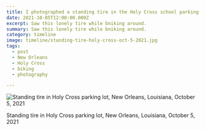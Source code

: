 ```yaml
---
title: I photographed a standing tire in the Holy Cross school parking lot.
date: 2021-10-05T12:00:00.000Z
excerpt: Saw this lonely tire while bniking around.
summary: Saw this lonely tire while bniking around.
category: timeline
image: timeline/standing-tire-holy-cross-oct-5-2021.jpg
tags:
  - post 
  - New Orleans
  - Holy Cross
  - biking
  - photography

---
```


![Standing tire in Holy Cross parking lot, New Orleans, Louisiana, October 5, 2021](/static/img/timeline/timeline/standing-tire-holy-cross-oct-5-2021.jpg "Standing tire in Holy Cross parking lot, New Orleans, Louisiana, October 5, 2021")

<figcaption>Standing tire in Holy Cross parking lot, New Orleans, Louisiana, October 5, 2021</figcaption>
